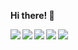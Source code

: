 **Hi there! 👋**

<img align="left" src="https://img.shields.io/badge/-javascript-273849?logo=javascript&logoColor=white&style=for-the-badge" />
<img align="left" src="https://img.shields.io/badge/-typescript-273849?logo=typescript&logoColor=white&style=for-the-badge" />
<img align="left" src="https://img.shields.io/badge/-react-273849?logo=react&logoColor=white&style=for-the-badge" />
<img align="left" src="https://img.shields.io/badge/-redux-273849?logo=redux&logoColor=white&style=for-the-badge" />
<img align="left" src="https://img.shields.io/badge/-node.js-273849?logo=nodedotjs&logoColor=white&style=for-the-badge" />  
